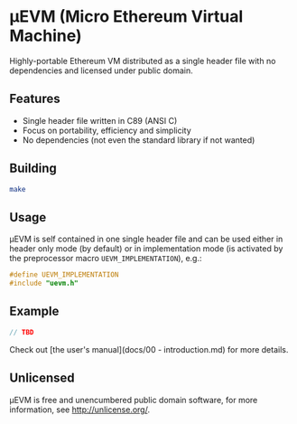 # μEVM (Micro Ethereum Virtual Machine)

Highly-portable Ethereum VM distributed as a single header file
with no dependencies and licensed under public domain.

## Features

- Single header file written in C89 (ANSI C)
- Focus on portability, efficiency and simplicity
- No dependencies (not even the standard library if not wanted)

## Building

```bash
make
```

## Usage

μEVM is self contained in one single header file and can be used either
in header only mode (by default) or in implementation mode (is activated
by the preprocessor macro `UEVM_IMPLEMENTATION`), e.g.:

```c
#define UEVM_IMPLEMENTATION
#include "uevm.h"
```

## Example

```c
// TBD
```

Check out [the user's manual](docs/00 - introduction.md) for more details.

## Unlicensed

μEVM is free and unencumbered public domain software,
for more information, see http://unlicense.org/.

